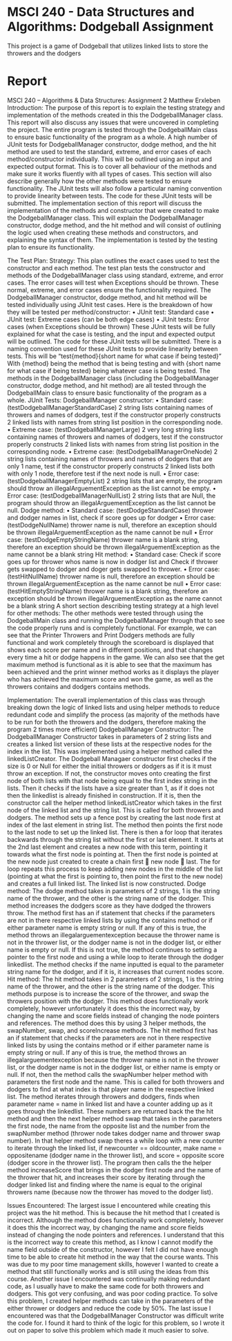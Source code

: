 # MSCI 240 - Data Structures and Algorithms: Dodgeball Assignment

This project is a game of Dodgeball that utilizes linked lists to store the throwers and the dodgers


# Report
MSCI 240 – Algorithms & Data Structures: Assignment 2
Matthew Erxleben
Introduction:
The purpose of this report is to explain the testing strategy and implementation of the methods created in this the DodgeballManager class. This report will also discuss any issues that were uncovered in completing the project. 
The entire program is tested through the DodgeballMain class to ensure basic functionality of the program as a whole. A high number of JUnit tests for DodgeballManager constructor, dodge method, and the hit method are used to test the standard, extreme, and error cases of each method/constructor individually. This will be outlined using an input and expected output format. This is to cover all behaviour of the methods and make sure it works fluently with all types of cases. This section will also describe generally how the other methods were tested to ensure functionality. The JUnit tests will also follow a particular naming convention to provide linearity between tests. The code for these JUnit tests will be submitted. 
The implementation section of this report will discuss the implementation of the methods and constructor that were created to make the DodgeballManager class. This will explain the DodgeballManager constructor, dodge method, and the hit method and will consist of outlining the logic used when creating these methods and constructors, and explaining the syntax of them. The implementation is tested by the testing plan to ensure its functionality. 

The Test Plan: 
Strategy:
This plan outlines the exact cases used to test the constructor and each method. The test plan tests the constructor and methods of the DodgeballManager class using standard, extreme, and error cases. The error cases will test when Exceptions should be thrown. These normal, extreme, and error cases ensure the functionality required. 
The DodgeballManager constructor, dodge method, and hit method will be tested individually using JUnit test cases. Here is the breakdown of how they will be tested per method/constructor:
•	JUnit test: Standard case
•	JUnit test: Extreme cases (can be both edge cases)
•	JUnit tests: Error cases (when Exceptions should be thrown)
These JUnit tests will be fully explained for what the case is testing, and the input and expected output will be outlined. The code for these JUnit tests will be submitted.
There is a naming convention used for these JUnit tests to provide linearity between tests. This will be “test{method}{short name for what case if being tested}” With {method} being the method that is being testing and with {short name for what case if being tested} being whatever case is being tested.
The methods in the DodgeballManager class (including the DodgeballManager constructor, dodge method, and hit method) are all tested through the DodgeballMain class to ensure basic functionality of the program as a whole. 
JUnit Tests:
DodgeballManager constructor:
•	Standard case: (testDodgeballManagerStandardCase) 2 string lists containing names of throwers and names of dodgers, test if the constructor properly constructs 2 linked lists with names from string list position in the corresponding node. 
•	Extreme case: (testDodgeballManagerLarge) 2 very long string lists containing names of throwers and names of dodgers, test if the constructor properly constructs 2 linked lists with names from string list position in the corresponding node.
•	Extreme case: (testDodgeballManagerOneNode) 2 string lists containing names of throwers and names of dodgers that are only 1 name, test if the constructor properly constructs 2 linked lists both with only 1 node, therefore test if the next node is null.
•	Error case: (testDodgeballManagerEmptyList) 2 string lists that are empty, the program should throw an illegalArguementException as the list cannot be empty.
•	Error case: (testDodgeballManagerNullList) 2 string lists that are Null, the program should throw an illegalArguementException as the list cannot be null.
Dodge method:
•	Standard case: (testDodgeStandardCase) thrower and dodger names in list, check if score goes up for dodger
•	Error case: (testDodgeNullName) thrower name is null, therefore an exception should be thrown illegalArguementException as the name cannot be null
•	Error case: (testDodgeEmptyStringName) thrower name is a blank string, therefore an exception should be thrown illegalArguementException as the name cannot be a blank string
Hit method:
•	Standard case: Check if score goes up for thrower whos name is now in dodger list and Check if thrower gets swapped to dodger and doger gets swapped to thrower.
•	Error case: (testHitNullName) thrower name is null, therefore an exception should be thrown illegalArguementException as the name cannot be null
•	Error case: (testHitEmptyStringName) thrower name is a blank string, therefore an exception should be thrown illegalArguementException as the name cannot be a blank string
A short section describing testing strategy at a high level for other methods:
The other methods were tested through using the DodgeballMain class and running the DodgeballManager through that to see the code properly runs and is completely functional. For example, we can see that the Printer Throwers and Print Dodgers methods are fully functional and work completely through the scoreboard is displayed that shows each score per name and in different positions, and that changes every time a hit or dodge happens in the game. We can also see that the get maximum method is functional as it is able to see that the maximum has been achieved and the print winner method works as it displays the player who has achieved the maximum score and won the game, as well as the throwers contains and dodgers contains methods. 

Implementation:
The overall implementation of this class was through breaking down the logic of linked lists and using helper methods to reduce redundant code and simplify the process (as majority of the methods have to be run for both the throwers and the dodgers, therefore making the program 2 times more efficient)
DodgeballManager Constructor:
The DodgeballManager Constructor takes in parameters of 2 string lists and creates a linked list version of these lists at the respective nodes for the index in the list. This was implemented using a helper method called the linkedListCreator. The Dodgeball Managaer constructor first checks if the size is 0 or Null for either the initial throwers or dodgers as if it is it must throw an exception. If not, the constructor moves onto creating the first node of both lists with that node being equal to the first index string in the lists. Then it checks if the lists have a size greater than 1, as if it does not then the linkedlist is already finished in construction. If it is, then the constructor call the helper method linkedListCreator which takes in the first node of the linked list and the string list. This is called for both throwers and dodgers. The method sets up a fence post by creating the last node first at index of the last element in string list. The method then points the first node to the last node to set up the linked list. There is then a for loop that iterates backwards through the string list without the first or last element. It starts at the 2nd last element and creates a new node with this term, pointing it towards what the first node is pointing at. Then the first node is pointed at the new node just created to create a chain first  new node  last. The for loop repeats this process to keep adding new nodes in the middle of the list (pointing at what the first is pointing to, then point the first to the new node) and creates a full linked list. The linked list is now constructed.
Dodge method:
The dodge method takes in parameters of 2 strings, 1 is the string name of the thrower, and the other is the string name of the dodger. This method increases the dodgers score as they have dodged the throwers throw.  The method first has an if statement that checks if the parameters are not in there respective linked lists by using the contains method or if either parameter name is empty string or null. If any of this is true, the method throws an illegalarguementexception because the thrower name is not in the thrower list, or the dodger name is not in the dodger list, or either name is empty or null. If this is not true, the method continues to setting a pointer to the first node and using a while loop to iterate through the dodger linkedlist. The method checks if the name inputted is equal to the parameter string name for the dodger, and if it is, it increases that current nodes score. 
Hit method:
The hit method takes in 2 parameters of 2 strings, 1 is the string name of the thrower, and the other is the string name of the dodger. This methods purpose is to increase the score of the thrower, and swap the throwers position with the dodger. This method does functionally work completely, however unfortunately it does this the incorrect way, by changing the name and score fields instead of changing the node pointers and references. The method does this by using 3 helper methods, the swapNumber, swap, and scoreIncrease methods. The hit method first has an if statement that checks if the parameters are not in there respective linked lists by using the contains method or if either parameter name is empty string or null. If any of this is true, the method throws an illegalarguementexception because the thrower name is not in the thrower list, or the dodger name is not in the dodger list, or either name is empty or null. If not, then the method calls the swapNumber helper method with parameters the first node and the name. This is called for both throwers and dodgers to find at what index is that player name in the respective linked list. The method iterates through throwers and dodgers, finds when parameter name = name in linked list and have a counter adding up as it goes through the linkedlist. These numbers are returned back the the hit method and then the next helper method swap that takes in the parameters the first node, the name from the opposite list and the number from the swapNumber method (thrower node takes dodger name and thrower swap number). In that helper method swap theres a while loop with a new counter to iterate through the linked list, if newcounter == oldcounter, make name = oppositename (dodger name in the thrower list), and score = opposite score (dodger score in the thrower list). The program then calls the the helper method increaseScore that brings in the dodger first node and the name of the thrower that hit, and increases their score by iterating through the dodger linked list and finding where the name is equal to the original throwers name (because now the thrower has moved to the dodger list). 

Issues Encountered:
The largest issue I encountered while creating this project was the hit method. This is because the hit method that I created is incorrect. Although the method does functionally work completely, however it does this the incorrect way, by changing the name and score fields instead of changing the node pointers and references. I understand that this is the incorrect way to create this method, as I know I cannot modify the name field outside of the constructor, however I felt I did not have enough time to be able to create hit method in the way that the course wants. This was due to my poor time management skills, however I wanted to create a method that still functionally works and is still using the ideas from this course. 
Another issue I encountered was continually making redundant code, as I usually have to make the same code for both throwers and dodgers. This got very confusing, and was poor coding practice. To solve this problem, I created helper methods can take in the parameters of the either thrower or dodgers and reduce the code by 50%. 
The last issue I encountered was that the DodgeballManager Constructor was difficult write the code for. I found it hard to think of the logic for this problem, so I wrote it out on paper to solve this problem which made it much easier to solve. 
